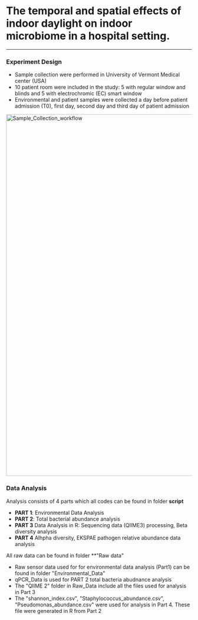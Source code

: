 # The temporal and spatial effects of indoor daylight on indoor microbiome in a hospital setting.

___
### Experiment Design
* Sample collection were performed in University of Vermont Medical center (USA)
* 10 patient room were included in the study: 5 with regular window and blinds and 5 with electrochromic (EC) smart window
* Environmental and patient samples were collected a day before patient admission (T0), first day, second day and third day of patient admission
<img width="979" alt="Sample_Collection_workflow" src="https://user-images.githubusercontent.com/77307369/211134903-ba94f3f4-baa6-4200-9eb7-60a4fa475e5b.png">

### Data Analysis
Analysis consists of 4 parts which all codes can be found in folder **script**

* **PART 1**: Environmental Data Analysis
* **PART 2**: Total bacterial abundance analysis
* **PART 3**  Data Analysis in R: Sequencing data (QIIME3) processing, Beta diversity analysis 
* **PART 4**  Alhpha diversity, EKSPAE pathogen relative abundance data analysis

All raw data can be found in folder **"Raw data"
*  Raw sensor data used for  for environmental data analysis (Part1) can be found in folder "Environmental_Data"
*  qPCR_Data is used for PART 2 total bacteria abudnance analysis
* The "QIIME 2" folder in Raw_Data include all the files used for analysis in Part 3 
* The "shannon_index.csv", "Staphylococcus_abundance.csv", "Pseudomonas_abundance.csv" were used for analysis in Part 4. These file were generated in R from Part 2
